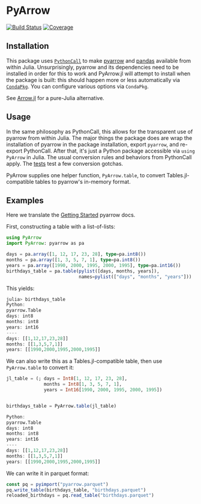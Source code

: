 # PyArrow

[![Build Status](https://github.com/ericphanson/PyArrow.jl/actions/workflows/CI.yml/badge.svg?branch=main)](https://github.com/ericphanson/PyArrow.jl/actions/workflows/CI.yml?query=branch%3Amain)
[![Coverage](https://codecov.io/gh/ericphanson/PyArrow.jl/branch/main/graph/badge.svg)](https://codecov.io/gh/ericphanson/PyArrow.jl)

## Installation

This package uses [`PythonCall`](https://cjdoris.github.io/PythonCall.jl) to make
[pyarrow](https://arrow.apache.org/docs/python/index.html) and [pandas](https://pandas.pydata.org/) available from within Julia. Unsurprisingly,
pyarrow and its dependencies need to be installed in order for this to work
and PyArrow.jl will attempt to install when the package is built: this should happen
more or less automatically via [`CondaPkg`](https://github.com/cjdoris/CondaPkg.jl).
You can configure various options via `CondaPkg`.

See [Arrow.jl](https://github.com/apache/arrow-julia) for a pure-Julia alternative.

## Usage

In the same philosophy as PythonCall, this allows for the transparent use of
pyarrow from within Julia.
The major things the package does are wrap the installation of pyarrow in the
package installation, export `pyarrow`, and re-export PythonCall.
After that, it's just a Python package accessible via `using PyArrow` in
Julia. The usual conversion rules and behaviors from PythonCall apply.
The [tests](test/runtests.jl) test a few conversion gotchas.

PyArrow supplies one helper function, `PyArrow.table`, to convert Tables.jl-compatible tables to pyarrow's in-memory format.

## Examples

Here we translate the [Getting Started](https://arrow.apache.org/docs/python/getstarted.html) pyarrow docs.

First, constructing a table with a list-of-lists:
```julia
using PyArrow
import PyArrow: pyarrow as pa

days = pa.array([1, 12, 17, 23, 28], type=pa.int8())
months = pa.array([1, 3, 5, 7, 1], type=pa.int8())
years = pa.array([1990, 2000, 1995, 2000, 1995], type=pa.int16())
birthdays_table = pa.table(pylist([days, months, years]),
                           names=pylist(["days", "months", "years"]))
```

This yields:

```julia
julia> birthdays_table
Python:
pyarrow.Table
days: int8
months: int8
years: int16
----
days: [[1,12,17,23,28]]
months: [[1,3,5,7,1]]
years: [[1990,2000,1995,2000,1995]]
```


We can also write this as a Tables.jl-compatible table, then use `PyArrow.table` to convert it:
```julia
jl_table = (; days = Int8[1, 12, 17, 23, 28],
              months = Int8[1, 3, 5, 7, 1],
              years = Int16[1990, 2000, 1995, 2000, 1995])


birthdays_table = PyArrow.table(jl_table)
```

```julia
Python:
pyarrow.Table
days: int8
months: int8
years: int16
----
days: [[1,12,17,23,28]]
months: [[1,3,5,7,1]]
years: [[1990,2000,1995,2000,1995]]
```


We can write it in parquet format:

```julia
const pq = pyimport("pyarrow.parquet")
pq.write_table(birthdays_table, "birthdays.parquet")
reloaded_birthdays = pq.read_table("birthdays.parquet")
```
